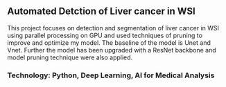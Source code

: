 ## Automated Detction of Liver cancer in WSI

This project focuses on detection and segmentation of liver cancer in WSI using parallel processing on GPU and used techniques of pruning to improve and optimize my model. The baseline of the model is Unet and Vnet. Further the model has been upgraded with a ResNet backbone and model pruning technique were also applied.
### Technology: Python, Deep Learning, AI for Medical Analysis

